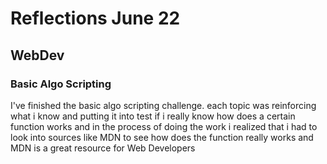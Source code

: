 # Reflections June 22

## WebDev

### Basic Algo Scripting

I've finished the basic algo scripting challenge. each topic was reinforcing what i know and putting it into test if i really know how does a certain function works and in the process of doing the work i realized that i had to look into sources like MDN to see how does the function really works and MDN is a great resource for Web Developers